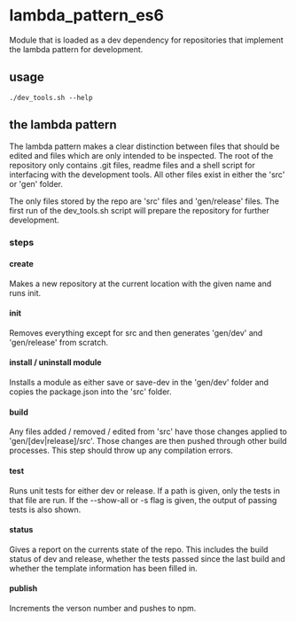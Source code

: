 # lambda_pattern_es6

Module that is loaded as a dev dependency for repositories that implement the
lambda pattern for development.

## usage

```shell
./dev_tools.sh --help
```

## the lambda pattern

The lambda pattern makes a clear distinction between files that should be edited
and files which are only intended to be inspected. The root of the repository
only contains .git files, readme files and a shell script for interfacing with
the development tools. All other files exist in either the 'src' or 'gen'
folder.

The only files stored by the repo are 'src' files and 'gen/release' files. The
first run of the dev_tools.sh script will prepare the repository for further
development.

### steps

#### create

Makes a new repository at the current location with the given name and runs
init.

#### init

Removes everything except for src and then generates 'gen/dev' and 'gen/release'
from scratch.

#### install / uninstall module

Installs a module as either save or save-dev in the 'gen/dev' folder and copies
the package.json into the 'src' folder.

#### build

Any files added / removed / edited from 'src' have those changes applied to
'gen/[dev|release]/src'. Those changes are then pushed through other build
processes. This step should throw up any compilation errors.

#### test

Runs unit tests for either dev or release. If a path is given, only the tests in
that file are run. If the --show-all or -s flag is given, the output of passing
tests is also shown.

#### status

Gives a report on the currents state of the repo. This includes the build status
of dev and release, whether the tests passed since the last build and whether
the template information has been filled in.

#### publish

Increments the verson number and pushes to npm.
